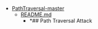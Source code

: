 - <a href = "E:\Node_projects\Node_Way\ArchivTSH_2\ArhivTimur_2\PathTraversal-master\cat.PathTraversal-master\dir.PathTraversal-master.md">PathTraversal-master</a>
    - <a href = "E:\Node_projects\Node_Way\ArchivTSH_2\ArhivTimur_2\PathTraversal-master\README.md">README.md</a>
        - *## Path Traversal Attack
